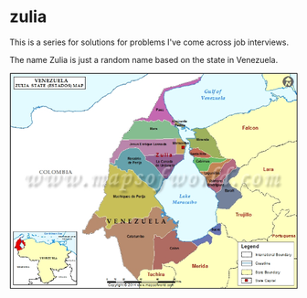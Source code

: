 # zulia
This is a series for solutions for problems I've come across job interviews.

The name Zulia is just a random name based on the state in Venezuela.

![Zulia](/zulia.jpg?raw=true "Zulia")
